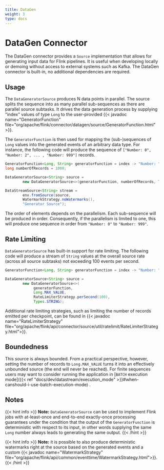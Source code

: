 ```yaml
---
title: DataGen
weight: 3
type: docs
---
```

<!--
Licensed to the Apache Software Foundation (ASF) under one
or more contributor license agreements.  See the NOTICE file
distributed with this work for additional information
regarding copyright ownership.  The ASF licenses this file
to you under the Apache License, Version 2.0 (the
"License"); you may not use this file except in compliance
with the License.  You may obtain a copy of the License at

  http://www.apache.org/licenses/LICENSE-2.0

Unless required by applicable law or agreed to in writing,
software distributed under the License is distributed on an
"AS IS" BASIS, WITHOUT WARRANTIES OR CONDITIONS OF ANY
KIND, either express or implied.  See the License for the
specific language governing permissions and limitations
under the License.
-->

# DataGen Connector

The DataGen connector provides a `Source` implementation that allows for generating input data for
Flink pipelines.
It is useful when developing locally or demoing without access to external systems such as Kafka.
The DataGen connector is built-in, no additional dependencies are required.

Usage
-----

The `DataGeneratorSource` produces N data points in parallel. The source splits the sequence
into as many parallel sub-sequences as there are parallel source subtasks. It drives the data
generation process by supplying "index" values of type `Long` to the user-provided
{{< javadoc name="GeneratorFunction" file="org/apache/flink/connector/datagen/source/GeneratorFunction.html" >}}.

The `GeneratorFunction` is then used for mapping the (sub-)sequences of `Long` values
into the generated events of an arbitrary data type. For instance, the following code will produce the sequence of
`["Number: 0", "Number: 2", ... , "Number: 999"]` records.

```java
GeneratorFunction<Long, String> generatorFunction = index -> "Number: " + index;
long numberOfRecords = 1000;

DataGeneratorSource<String> source =
        new DataGeneratorSource<>(generatorFunction, numberOfRecords, Types.STRING);

DataStreamSource<String> stream =
        env.fromSource(source,
        WatermarkStrategy.noWatermarks(),
        "Generator Source");
```

The order of elements depends on the parallelism. Each sub-sequence will be produced in order.
Consequently, if the parallelism is limited to one, this will produce one sequence in order from
`"Number: 0"` to `"Number: 999"`.

Rate Limiting
-----

`DataGeneratorSource` has built-in support for rate limiting. The following code will produce a stream of
`String` values at the overall source rate (across all source subtasks) not exceeding 100 events per second.

```java
GeneratorFunction<Long, String> generatorFunction = index -> "Number: " + index;

DataGeneratorSource<String> source =
        new DataGeneratorSource<>(
             generatorFunction,
             Long.MAX_VALUE,
             RateLimiterStrategy.perSecond(100),
             Types.STRING);
```

Additional rate limiting strategies, such as limiting the number of records emitted per checkpoint, can
be found in {{< javadoc name="RateLimiterStrategy" file="org/apache/flink/api/connector/source/util/ratelimit/RateLimiterStrategy.html">}}.

Boundedness
-----
This source is always bounded. From a practical perspective, however, setting the number of records
to `Long.MAX_VALUE` turns it into an effectively unbounded source (the end will never be reached). For finite sequences users may want to consider running the application in [`BATCH` execution mode]({{< ref "docs/dev/datastream/execution_mode" >}}#when-canshould-i-use-batch-execution-mode)
.

Notes
-----

{{< hint info >}}
**Note:**  `DataGeneratorSource` can be used to implement Flink jobs with at-least-once and
end-to-end exactly-once processing guarantees under the condition that the output of the `GeneratorFunction`
is deterministic with respect to its input, in other words supplying the same `Long` number always
leads to generating the same output.
{{< /hint >}}

{{< hint info >}}
**Note:**  it is possible to also produce deterministic watermarks right at the
source based on the generated events and a custom {{< javadoc name="WatermarkStrategy" file="org/apache/flink/api/common/eventtime/WatermarkStrategy.html">}}.  
{{< /hint >}}



